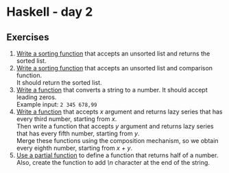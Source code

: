 # Haskell - day 2

## Exercises
1. [Write a sorting function](./sort.hs) that accepts an unsorted list and returns the sorted list.
2. [Write a sorting function](./sort_hof.hs) that accepts an unsorted list and comparison function.\
   It should return the sorted list.
3. [Write a function](./) that converts a string to a number. It should accept leading zeros.\
   Example input: ```2 345 678,99```
4. [Write a function](./) that accepts *x* argument and returns lazy series that has every third number, starting from *x*.\
   Then write a function that accepts *y* argument and returns lazy series that has every fifth number, starting from *y*.\
   Merge these functions using the composition mechanism, so we obtain every eighth number, starting from *x + y*.
5. [Use a partial function](./) to define a function that returns half of a number.\
   Also, create the function to add *\n* character at the end of the string.